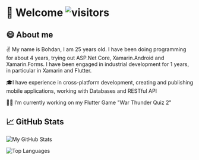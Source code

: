# 👋 Welcome ![visitors](https://page-views.glitch.me/badge?page_id=booooooogdan.visitor-badge)

## 😄 About me 

✌️ My name is Bohdan, I am 25 years old. I have been doing programming for about 4 years, trying out ASP.Net Core, Xamarin.Android and Xamarin.Forms. I have been engaged in industrial development for 1 years, in particular in Xamarin and Flutter.

🎓I have experience in cross-platform development, creating and publishing mobile applications, working with Databases and RESTful API

👩‍💻 I’m currently working on my Flutter Game "War Thunder Quiz 2" 

## 📈 GitHub Stats

![My GitHub Stats](https://github-readme-stats.vercel.app/api?username=booooooogdan&count_private=true&hide=contribs&show_icons=true&theme=radical)

![Top Languages](https://github-readme-stats.vercel.app/api/top-langs/?username=booooooogdan&count_private=true&hide=tsql&langs_count=7&theme=radical&layout=compact)
